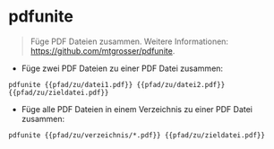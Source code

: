 # pdfunite

> Füge PDF Dateien zusammen.
> Weitere Informationen: <https://github.com/mtgrosser/pdfunite>.

- Füge zwei PDF Dateien zu einer PDF Datei zusammen:

`pdfunite {{pfad/zu/datei1.pdf}} {{pfad/zu/datei2.pdf}} {{pfad/zu/zieldatei.pdf}}`

- Füge alle PDF Dateien in einem Verzeichnis zu einer PDF Datei zusammen:

`pdfunite {{pfad/zu/verzeichnis/*.pdf}} {{pfad/zu/zieldatei.pdf}}`
